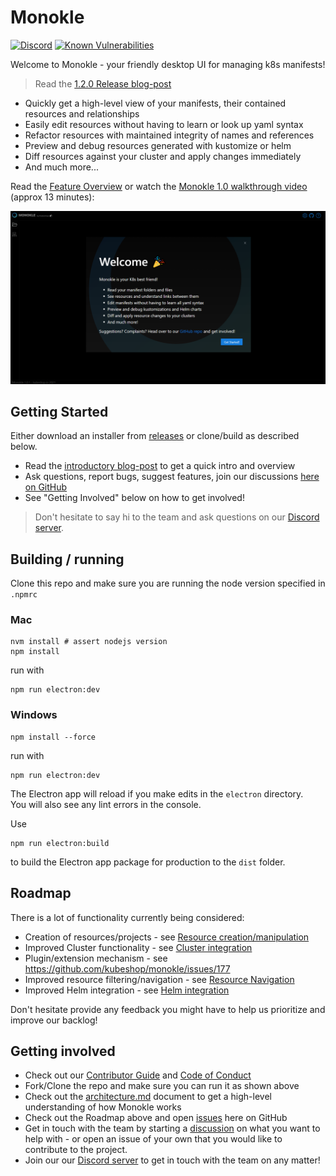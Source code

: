 # Monokle

[![Discord](https://badgen.net/badge/icon/discord?icon=discord&label)](https://discord.gg/kMJxmuYTMu)
[![Known Vulnerabilities](https://snyk.io/test/github/kubeshop/monokle/badge.svg)](https://snyk.io/test/github/kubeshop/monokle)

Welcome to Monokle - your friendly desktop UI for managing k8s manifests!

> Read the [1.2.0 Release blog-post](https://medium.com/kubeshop-i/monokle-1-2-0-is-out-2492341f0874)

- Quickly get a high-level view of your manifests, their contained resources and relationships
- Easily edit resources without having to learn or look up yaml syntax
- Refactor resources with maintained integrity of names and references
- Preview and debug resources generated with kustomize or helm
- Diff resources against your cluster and apply changes immediately
- And much more...

Read the [Feature Overview](./docs/features.md) or watch the
[Monokle 1.0 walkthrough video](https://youtu.be/9c80qj9NkQk) (approx 13 minutes):

[![Monokle 1.0 Walkthrough](docs/img/monokle-welcome.png)](https://youtu.be/9c80qj9NkQk)

## Getting Started

Either download an installer from [releases](https://github.com/kubeshop/monokle/releases) or
clone/build as described below.

- Read the [introductory blog-post](https://medium.com/kubeshop-i/hello-monokle-83ecb42f5d96) to get a quick intro and
  overview
- Ask questions, report bugs, suggest features, join our discussions
  [here on GitHub](https://github.com/kubeshop/monokle/discussions)
- See "Getting Involved" below on how to get involved!

> Don't hesitate to say hi to the team and ask questions on our [Discord server](https://discord.gg/uNuhy6GDyn).

## Building / running

Clone this repo and make sure you are running the node version specified in `.npmrc`

### Mac

```
nvm install # assert nodejs version
npm install
```

run with

```
npm run electron:dev
```

### Windows

```
npm install --force
```

run with

```
npm run electron:dev
```

The Electron app will reload if you make edits in the `electron` directory.<br> You will also see any lint errors in the
console.

Use

```
npm run electron:build
```

to build the Electron app package for production to the `dist` folder.

## Roadmap

There is a lot of functionality currently being considered:

- Creation of resources/projects - see [Resource creation/manipulation](https://github.com/kubeshop/monokle/projects/4)
- Improved Cluster functionality - see [Cluster integration](https://github.com/kubeshop/monokle/projects/8)
- Plugin/extension mechanism - see https://github.com/kubeshop/monokle/issues/177
- Improved resource filtering/navigation - see [Resource Navigation](https://github.com/kubeshop/monokle/projects/2)
- Improved Helm integration - see [Helm integration](https://github.com/kubeshop/monokle/projects/12)

Don't hesitate provide any feedback you might have to help us prioritize and improve our backlog!

## Getting involved

- Check out our [Contributor Guide](https://github.com/kubeshop/.github/blob/main/CONTRIBUTING.md) and
  [Code of Conduct](https://github.com/kubeshop/.github/blob/main/CODE_OF_CONDUCT.md)
- Fork/Clone the repo and make sure you can run it as shown above
- Check out the [architecture.md](docs/architecture.md) document to get a high-level understanding of how Monokle works
- Check out the Roadmap above and open [issues](https://github.com/kubeshop/monokle/issues) here on GitHub
- Get in touch with the team by starting a [discussion]() on what you want to help with - or open an issue of your own
  that you would like to contribute to the project.
- Join our our [Discord server](https://discord.gg/uNuhy6GDyn) to get in touch with the team on any matter!

